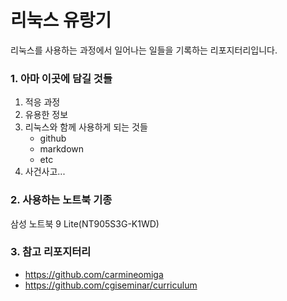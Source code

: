 # 리눅스 유랑기
리눅스를 사용하는 과정에서 일어나는 일들을 기록하는 리포지터리입니다.

### 1. 아마 이곳에 담길 것들
1. 적응 과정
1. 유용한 정보
1. 리눅스와 함께 사용하게 되는 것들
	- github
	- markdown
	- etc
1. 사건사고...

### 2. 사용하는 노트북 기종
삼성 노트북 9 Lite(NT905S3G-K1WD)

### 3. 참고 리포지터리
- https://github.com/carmineomiga
- https://github.com/cgiseminar/curriculum
